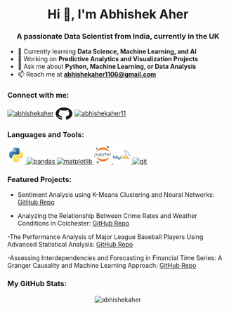 <h1 align="center">Hi 👋, I'm Abhishek Aher</h1>
<h3 align="center">A passionate Data Scientist from India, currently in the UK</h3>

- 🌱 Currently learning **Data Science, Machine Learning, and AI**
- 🔭 Working on **Predictive Analytics and Visualization Projects**
- 💬 Ask me about **Python, Machine Learning, or Data Analysis**
- 📫 Reach me at **abhishekaher1106@gmail.com**

<h3 align="left">Connect with me:</h3>
<p align="left">
<a href="https://linkedin.com/in/abhishekaher" target="blank"><img align="center" src="https://raw.githubusercontent.com/rahuldkjain/github-profile-readme-generator/master/src/images/icons/Social/linked-in-alt.svg" alt="abhishekaher" height="30" width="40" /></a>
<a href="https://github.com/abhishekaher" target="blank"><img align="center" src="https://raw.githubusercontent.com/devicons/devicon/master/icons/github/github-original.svg" alt="github" height="30" width="40" /></a>
<a href="https://instagram.com/abhishekaher11" target="blank"><img align="center" src="https://raw.githubusercontent.com/rahuldkjain/github-profile-readme-generator/master/src/images/icons/Social/instagram.svg" alt="abhishekaher11" height="30" width="40" /></a>
</p>

<h3 align="left">Languages and Tools:</h3>
<p align="left">
<a href="https://www.python.org" target="_blank" rel="noreferrer"> <img src="https://raw.githubusercontent.com/devicons/devicon/master/icons/python/python-original.svg" alt="python" width="40" height="40"/> </a>
<a href="https://pandas.pydata.org/" target="_blank" rel="noreferrer"> <img src="https://raw.githubusercontent.com/simple-icons/simple-icons/develop/icons/pandas.svg" alt="pandas" width="40" height="40"/> </a>
<a href="https://matplotlib.org/" target="_blank" rel="noreferrer"> <img src="https://upload.wikimedia.org/wikipedia/commons/8/84/Matplotlib_icon.svg" alt="matplotlib" width="40" height="40"/> </a>
<a href="https://jupyter.org/" target="_blank" rel="noreferrer"> <img src="https://raw.githubusercontent.com/devicons/devicon/master/icons/jupyter/jupyter-original-wordmark.svg" alt="jupyter" width="40" height="40"/> </a>
<a href="https://www.mysql.com/" target="_blank" rel="noreferrer"> <img src="https://raw.githubusercontent.com/devicons/devicon/master/icons/mysql/mysql-original-wordmark.svg" alt="mysql" width="40" height="40"/> </a>
<a href="https://git-scm.com/" target="_blank" rel="noreferrer"> <img src="https://www.vectorlogo.zone/logos/git-scm/git-scm-icon.svg" alt="git" width="40" height="40"/> </a>
</p>

<h3 align="left">Featured Projects:</h3>

- Sentiment Analysis using K-Means Clustering and Neural Networks: [GitHub Repo]()
  
- Analyzing the Relationship Between Crime Rates and Weather Conditions in Colchester: [GitHub Repo](#)
 
-The Performance Analysis of Major League Baseball Players Using Advanced Statistical Analysis: [GitHub Repo](#)

-Assessing Interdependencies and Forecasting in Financial Time Series: A Granger Causality and Machine Learning Approach: [GitHub Repo]((https://github.com/Abhishekaher11/Assessing-Interdependencies-and-Forecasting-in-Financial-Time-Series-?tab=readme-ov-file#assessing-interdependencies-and-forecasting-in-financial-time-series-))

<h3 align="left">My GitHub Stats:</h3>
<p align="center">
  <img align="center" src="https://github-readme-stats.vercel.app/api?username=abhishekaher&show_icons=true&locale=en" alt="abhishekaher" />
</p>
